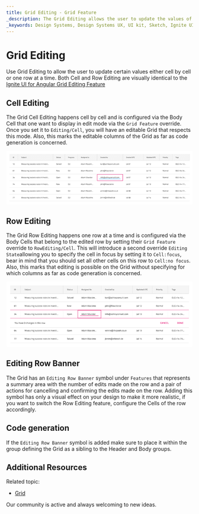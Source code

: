 ```yaml
---
title: Grid Editing - Grid Feature
_description: The Grid Editing allows the user to update the values of the records displayed in the Grid.
_keywords: Design Systems, Design Systems UX, UI kit, Sketch, Ignite UI for Angular, Sketch to Angular, Sketch to Angular, Angular, Angular Design System, Export code from Sketch, Design Kits for Angular, Sketch HTML, Sketch to HTML, Sketch UI kits
---
```


# Grid Editing

Use Grid Editing to allow the user to update certain values either cell by cell or one row at a time. Both Cell and Row Editing are visually identical to the [Ignite UI for Angular Grid Editing Feature](https://www.infragistics.com/products/ignite-ui-angular/angular/components/grid/editing.html)

## Cell Editing

The Grid Cell Editing happens cell by cell and is configured via the Body Cell that one want to display in edit mode via the `Grid Feature` override. Once you set it to `Editing/Cell`, you will have an editable Grid that respects this mode. Also, this marks the editable columns of the Grid as far as code generation is concerned.

<img class="responsive-img" src="../images/grid_cell_edit.png" srcset="../images/grid_cell_edit@2x.png 2x" />

## Row Editing

The Grid Row Editing happens one row at a time and is configured via the Body Cells that belong to the edited row by setting their `Grid Feature` override to `RowEditing/Cell`. This will introduce a second override `Editing State`allowing you to specify the cell in focus by setting it to `Cell:focus`, bear in mind that you should set all other cells on this row to `Cell:no focus`. Also, this marks that editing is possible on the Grid without specifying for which columns as far as code generation is concerned.

<img class="responsive-img" src="../images/grid_row_edit.png" srcset="../images/grid_row_edit@2x.png 2x" />

## Editing Row Banner

The Grid has an `Editing Row Banner` symbol under `Features` that represents a summary area with the number of edits made on the row and a pair of actions for cancelling and confirming the edits made on the row. Adding this symbol has only a visual effect on your design to make it more realistic, if you want to switch the Row Editing feature, configure the Cells of the row accordingly.

## Code generation

If the `Editing Row Banner` symbol is added make sure to place it within the group defining the Grid as a sibling to the Header and Body groups.

## Additional Resources

Related topic:

- [Grid](grid.md)
  <div class="divider--half"></div>

Our community is active and always welcoming to new ideas.
